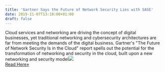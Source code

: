 ```yaml
---
title: 'Gartner Says the Future of Network Security Lies with SASE'
date: 2019-11-07T13:18:00+01:00
draft: false
---
```


Cloud services and networking are driving the concept of digital businesses, yet traditional networking and cybersecurity architectures are far from meeting the demands of the digital business. Gartner's "The Future of Network Security Is in the Cloud" report spells out the potential for the transformation of networking and security in the cloud, built upon a new networking and security model![](http://feeds.feedburner.com/~r/TheHackersNews/~4/qN5fYdqIxv4)  
[Read Here»](https://thehackernews.com/2019/11/network-security-sase.html)